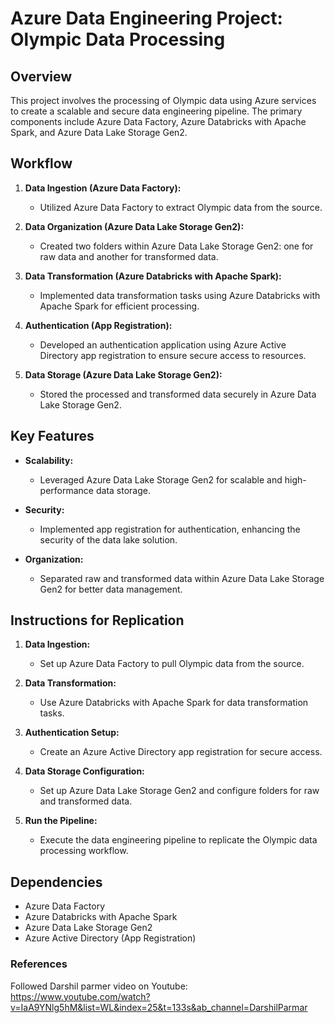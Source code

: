 # Azure Data Engineering Project: Olympic Data Processing

## Overview

This project involves the processing of Olympic data using Azure services to create a scalable and secure data engineering pipeline. The primary components include Azure Data Factory, Azure Databricks with Apache Spark, and Azure Data Lake Storage Gen2.

## Workflow

1. **Data Ingestion (Azure Data Factory):**
   - Utilized Azure Data Factory to extract Olympic data from the source.

2. **Data Organization (Azure Data Lake Storage Gen2):**
   - Created two folders within Azure Data Lake Storage Gen2: one for raw data and another for transformed data.

3. **Data Transformation (Azure Databricks with Apache Spark):**
   - Implemented data transformation tasks using Azure Databricks with Apache Spark for efficient processing.

4. **Authentication (App Registration):**
   - Developed an authentication application using Azure Active Directory app registration to ensure secure access to resources.

5. **Data Storage (Azure Data Lake Storage Gen2):**
   - Stored the processed and transformed data securely in Azure Data Lake Storage Gen2.

## Key Features

- **Scalability:**
  - Leveraged Azure Data Lake Storage Gen2 for scalable and high-performance data storage.

- **Security:**
  - Implemented app registration for authentication, enhancing the security of the data lake solution.

- **Organization:**
  - Separated raw and transformed data within Azure Data Lake Storage Gen2 for better data management.

## Instructions for Replication

1. **Data Ingestion:**
   - Set up Azure Data Factory to pull Olympic data from the source.

2. **Data Transformation:**
   - Use Azure Databricks with Apache Spark for data transformation tasks.

3. **Authentication Setup:**
   - Create an Azure Active Directory app registration for secure access.

4. **Data Storage Configuration:**
   - Set up Azure Data Lake Storage Gen2 and configure folders for raw and transformed data.

5. **Run the Pipeline:**
   - Execute the data engineering pipeline to replicate the Olympic data processing workflow.

## Dependencies

- Azure Data Factory
- Azure Databricks with Apache Spark
- Azure Data Lake Storage Gen2
- Azure Active Directory (App Registration)

### References 
Followed Darshil parmer video on Youtube: https://www.youtube.com/watch?v=IaA9YNlg5hM&list=WL&index=25&t=133s&ab_channel=DarshilParmar
